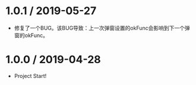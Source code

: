 1.0.1 / 2019-05-27
==================
  
  * 修复了一个BUG。该BUG导致：上一次弹窗设置的okFunc会影响到下一个弹窗的okFunc。

1.0.0 / 2019-04-28
==================

  * Project Start!